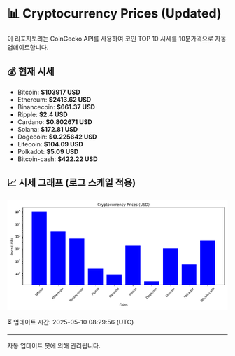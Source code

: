 
# 📊 Cryptocurrency Prices (Updated)

이 리포지토리는 CoinGecko API를 사용하여 코인 TOP 10 시세를 10분가격으로 자동 업데이트합니다.

## 💰 현재 시세
- Bitcoin: **$103917 USD**
- Ethereum: **$2413.62 USD**
- Binancecoin: **$661.37 USD**
- Ripple: **$2.4 USD**
- Cardano: **$0.802671 USD**
- Solana: **$172.81 USD**
- Dogecoin: **$0.225642 USD**
- Litecoin: **$104.09 USD**
- Polkadot: **$5.09 USD**
- Bitcoin-cash: **$422.22 USD**

## 📈 시세 그래프 (로그 스케일 적용)
![Crypto Prices](crypto_prices.png)

⏳ 업데이트 시간: 2025-05-10 08:29:56 (UTC)

---
자동 업데이트 봇에 의해 관리됩니다.

